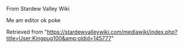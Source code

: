 From Stardew Valley Wiki

Me am editor ok poke

Retrieved from "https://stardewvalleywiki.com/mediawiki/index.php?title=User:Kingpug100&amp;oldid=145777"